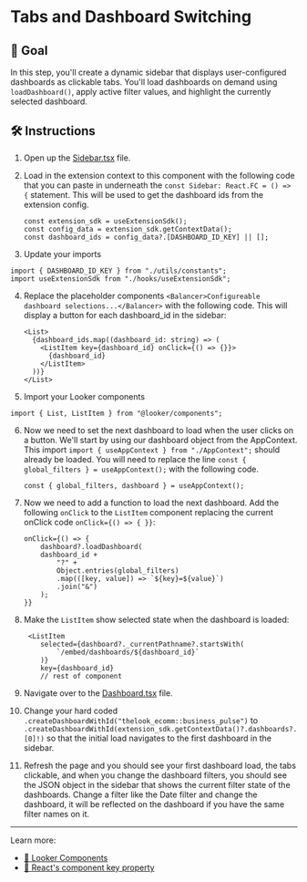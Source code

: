 # Tabs and Dashboard Switching

## 🎯 Goal

In this step, you'll create a dynamic sidebar that displays user-configured dashboards as clickable tabs. You'll load dashboards on demand using `loadDashboard()`, apply active filter values, and highlight the currently selected dashboard.

## 🛠️ Instructions

1. Open up the [Sidebar.tsx](../../../src/Sidebar.tsx) file.

2. Load in the extension context to this component with the following code that you can paste in underneath the `const Sidebar: React.FC = () => {` statement. This will be used to get the dashboard ids from the extension config.

   ```tsx
   const extension_sdk = useExtensionSdk();
   const config_data = extension_sdk.getContextData();
   const dashboard_ids = config_data?.[DASHBOARD_ID_KEY] || [];
   ```

3. Update your imports

```tsx
import { DASHBOARD_ID_KEY } from "./utils/constants";
import useExtensionSdk from "./hooks/useExtensionSdk";
```

4. Replace the placeholder components `<Balancer>Configureable dashboard selections...</Balancer>` with the following code. This will display a button for each dashboard_id in the sidebar:

   ```tsx
   <List>
     {dashboard_ids.map((dashboard_id: string) => (
       <ListItem key={dashboard_id} onClick={() => {}}>
         {dashboard_id}
       </ListItem>
     ))}
   </List>
   ```

5. Import your Looker components

```tsx
import { List, ListItem } from "@looker/components";
```

6. Now we need to set the next dashboard to load when the user clicks on a button. We'll start by using our dashboard object from the AppContext. This import `import { useAppContext } from "./AppContext";` should already be loaded. You will need to replace the line `const { global_filters } = useAppContext();` with the following code.

   ```tsx
   const { global_filters, dashboard } = useAppContext();
   ```

7. Now we need to add a function to load the next dashboard. Add the following `onClick` to the `ListItem` component replacing the current onClick code `onClick={() => { }}`:

   ```tsx
   onClick={() => {
       dashboard?.loadDashboard(
       dashboard_id +
           "?" +
           Object.entries(global_filters)
           .map(([key, value]) => `${key}=${value}`)
           .join("&")
       );
   }}
   ```

8. Make the `ListItem` show selected state when the dashboard is loaded:

   ```tsx
    <ListItem
       selected={dashboard?._currentPathname?.startsWith(
           `/embed/dashboards/${dashboard_id}`
       )}
       key={dashboard_id}
       // rest of component
   ```

9. Navigate over to the [Dashboard.tsx](../../../src/Dashboard.tsx) file.
10. Change your hard coded `.createDashboardWithId("thelook_ecomm::business_pulse")` to `.createDashboardWithId(extension_sdk.getContextData()?.dashboards?.[0]!)` so that the initial load navigates to the first dashboard in the sidebar.
11. Refresh the page and you should see your first dashboard load, the tabs clickable, and when you change the dashboard filters, you should see the JSON object in the sidebar that shows the current filter state of the dashboards. Change a filter like the Date filter and change the dashboard, it will be reflected on the dashboard if you have the same filter names on it.

---

Learn more:

- [📘 Looker Components](./glossary.md#looker-components)
- [📘 React's component key property](./glossary.md#what-is-key-in-listitem-keydashboard_id-)

```

```
